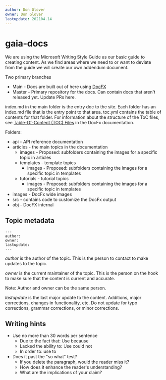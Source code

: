 ```yaml
---
author: Don Glover
owner: Don Glover
lastupdate: 202104.14
---
```


# gaia-docs

We are using the Microsoft Writing Style Guide as our basic guide to creating content. As we find areas where we need to or want to deviate from the guide we will create our own addendum document.

Two primary branches
* Main - Docs are built out of here using [DocFX](https://dotnet.github.io/docfx/tutorial/docfx_getting_started.html)
* Master - Primary repository for the docs. Can contain docs that aren't released yet. Update PRs here.

index.md in the main folder is the entry doc to the site. Each folder has an index.md file that is the entry point to that area.
toc.yml contains the table of contents for that folder. For information about the structure of the ToC files, see [Table-Of-Content (TOC) Files](https://dotnet.github.io/docfx/tutorial/intro_toc.html) in the DocFx documentation.

Folders:
* api - API reference documentation
* articles - the main topics in the documentation
    * images - Proposed: subfolders containing the images for a specific topic in articles
    * templates - template topics
        *  images - Proposed: subfolders containing the images for a specific topic in templates
    * tutorials - tutorial topics
        *  images - Proposed: subfolders containing the images for a specific topic in templates
* images - DocFx wide images
* src - contains code to customize the DocFx output
* obj - DocFX internal

## Topic metadata

```
---
author:
owner:
lastupdate:
---
```

*author* is the author of the topic. This is the person to contact to make updates to the topic.

*owner* is the current maintainer of the topic. This is the person on the hook to make sure that the content is current and accurate.

Note: Author and owner can be the same person.

*lastupdate* is the last major update to the content. Additions, major corrections, changes in functionality, etc. Do not update for typo corrections, grammar corrections, or minor corrections.

## Writing hints

* Use no more than 30 words per sentence
    * Due to the fact that: Use because
    * Lacked the ability to: Use could not
    * In order to: use to
* Does it past the "so what" test?
    * If you delete the paragraph, would the reader miss it?
    * How does it enhance the reader's understanding?
    * What are the implications of your claim?
